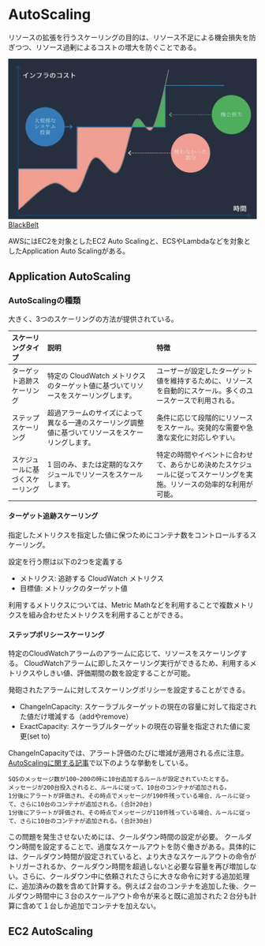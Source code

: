 # AutoScaling
リソースの拡張を行うスケーリングの目的は、リソース不足による機会損失を防ぎつつ、リソース過剰によるコストの増大を防ぐことである。

![](../img/AWS/AutoScaling/autoscaling_why.png)
[BlackBelt](https://www.slideshare.net/slideshow/20191002-aws-black-belt-online-seminar-amazon-ec2-auto-scaling-and-aws-auto-scaling-178995835/178995835#10)

AWSにはEC2を対象としたEC2 Auto Scalingと、ECSやLambdaなどを対象としたApplication Auto Scalingがある。

## Application AutoScaling
### AutoScalingの種類
大きく、3つのスケーリングの方法が提供されている。

|スケーリングタイプ|説明|特徴|
|:----|:----|:----|
|ターゲット追跡スケーリング|特定の CloudWatch メトリクスのターゲット値に基づいてリソースをスケーリングします。|ユーザーが設定したターゲット値を維持するために、リソースを自動的にスケール。多くのユースケースで利用される。|
|ステップスケーリング|超過アラームのサイズによって異なる一連のスケーリング調整値に基づいてリソースをスケーリングします。|条件に応じて段階的にリソースをスケール。突発的な需要や急激な変化に対応しやすい。|
|スケジュールに基づくスケーリング|1 回のみ、または定期的なスケジュールでリソースをスケールします。|特定の時間やイベントに合わせて、あらかじめ決めたスケジュールに従ってスケーリングを実施。リソースの効率的な利用が可能。|

#### ターゲット追跡スケーリング
指定したメトリクスを指定した値に保つためにコンテナ数をコントロールするスケーリング。

設定を行う際は以下の2つを定義する
- メトリクス: 追跡する CloudWatch メトリクス
- 目標値: メトリックのターゲット値

利用するメトリクスについては、Metric Mathなどを利用することで複数メトリクスを組み合わせたメトリクスを利用することができる。

#### ステップポリシースケーリング
特定のCloudWatchアラームのアラームに応じて、リソースをスケーリングする。
CloudWatchアラームに即したスケーリング実行ができるため、利用するメトリクスやしきい値、評価期間の数を設定することが可能。

発砲されたアラームに対してスケーリングポリシーを設定することができる。
- ChangeInCapacity: スケーラブルターゲットの現在の容量に対して指定された値だけ増減する（addやremove）
- ExactCapacity: スケーラブルターゲットの現在の容量を指定された値に変更(set to)

ChangeInCapacityでは、アラート評価のたびに増減が適用される点に注意。
[AutoScalingに関する記事](https://qiita.com/AWS11077/items/3f7861591b4ae1aa00d9)で以下のような挙動をしている。
```
SQSのメッセージ数が100~200の時に10台追加するルールが設定されていたとする。
メッセージが200台投入されると、ルールに従って、10台のコンテナが追加される。
1分後にアラートが評価され、その時点でメッセージが190件残っている場合、ルールに従って、さらに10台のコンテナが追加される。(合計20台)
1分後にアラートが評価され、その時点でメッセージが110件残っている場合、ルールに従って、さらに10台のコンテナが追加される。(合計30台)
```

この問題を発生させないためには、クールダウン時間の設定が必要。
クールダウン時間を設定することで、過度なスケールアウトを防ぐ働きがある。具体的には、クールダウン時間が設定されていると、より大きなスケールアウトの命令がトリガーされるか、クールダウン時間を超過しないと必要な容量を再び増加しない。さらに、クールダウン中に依頼されたさらに大きな命令に対する追加処理に、追加済みの数を含めて計算する。例えば２台のコンテナを追加した後、クールダウン時間中に３台のスケールアウト命令が来ると既に追加された２台分も計算に含めて１台しか追加でコンテナを加えない。


## EC2 AutoScaling
